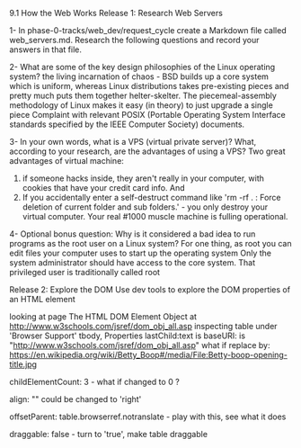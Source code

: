 9.1 How the Web Works
Release 1: Research Web Servers

1- In phase-0-tracks/web_dev/request_cycle create a Markdown file called web_servers.md. Research the following questions and record your answers in that file.

2- What are some of the key design philosophies of the Linux operating system?
the living incarnation of chaos - BSD builds up a core system which is uniform, whereas Linux distributions takes pre-existing pieces and pretty much puts them together helter-skelter. 
The piecemeal-assembly methodology of Linux makes it easy (in theory) to just upgrade a single piece
Complaint with relevant POSIX (Portable Operating System Interface standards specified by the IEEE Computer Society) documents.

3- In your own words, what is a VPS (virtual private server)? What, according to your research, are the advantages of using a VPS?
Two great advantages of virtual machine:
1) if someone hacks inside, they aren't really in your computer, with cookies that have your credit card info.  And
2) If you accidentally enter a self-destruct command like 'rm -rf . : Force deletion of current folder and sub folders.' - you only destroy your virtual computer.  Your real #1000 muscle machine is fulling operational. 

4- Optional bonus question: Why is it considered a bad idea to run programs as the root user on a Linux system?
For one thing, as root you can edit files your computer uses to start up the operating system
Only the system administrator should have access to the core system. That privileged user is traditionally called root

Release 2: Explore the DOM
Use dev tools to explore the DOM properties of an HTML element

looking at page The HTML DOM Element Object at http://www.w3schools.com/jsref/dom_obj_all.asp
inspecting table under 'Browser Support'
tbody, Properties
lastChild:text is baseURI: is "http://www.w3schools.com/jsref/dom_obj_all.asp"
what if replace by: https://en.wikipedia.org/wiki/Betty_Boop#/media/File:Betty-boop-opening-title.jpg

childElementCount: 3 - what if changed to 0 ?

align: "" could be changed to 'right'

offsetParent: table.browserref.notranslate - play with this, see what it does

draggable: false   - turn to 'true', make table draggable 
